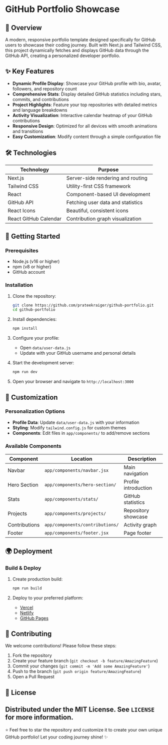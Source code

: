 
# GitHub Portfolio Showcase 
 
## 🌟 Overview
A modern, responsive portfolio template designed specifically for GitHub users to showcase their coding journey. Built with Next.js and Tailwind CSS, this project dynamically fetches and displays GitHub data through the GitHub API, creating a personalized developer portfolio.

## ✨ Key Features
- **Dynamic Profile Display**: Showcase your GitHub profile with bio, avatar, followers, and repository count
- **Comprehensive Stats**: Display detailed GitHub statistics including stars, commits, and contributions
- **Project Highlights**: Feature your top repositories with detailed metrics and language breakdowns
- **Activity Visualization**: Interactive calendar heatmap of your GitHub contributions
- **Responsive Design**: Optimized for all devices with smooth animations and transitions
- **Easy Customization**: Modify content through a simple configuration file

## 🛠️ Technologies 
| Technology | Purpose |
|------------|---------|
| Next.js | Server-side rendering and routing |
| Tailwind CSS | Utility-first CSS framework |
| React | Component-based UI development |
| GitHub API | Fetching user data and statistics |
| React Icons | Beautiful, consistent icons |
| React GitHub Calendar | Contribution graph visualization |

## 🚀 Getting Started

### Prerequisites
- Node.js (v16 or higher)
- npm (v8 or higher)
- GitHub account

### Installation
1. Clone the repository:
   ```bash
   git clone https://github.com/prateekraiger/github-portfolio.git
   cd github-portfolio
   ```

2. Install dependencies:
   ```bash
   npm install
   ```

3. Configure your profile:
   - Open `data/user-data.js`
   - Update with your GitHub username and personal details

4. Start the development server:
   ```bash
   npm run dev
   ```

5. Open your browser and navigate to `http://localhost:3000`

## 🎨 Customization
### Personalization Options
- **Profile Data**: Update `data/user-data.js` with your information
- **Styling**: Modify `tailwind.config.js` for custom themes
- **Components**: Edit files in `app/components/` to add/remove sections

### Available Components
| Component | Location | Description |
|-----------|----------|-------------|
| Navbar | `app/components/navbar.jsx` | Main navigation |
| Hero Section | `app/components/hero-section/` | Profile introduction |
| Stats | `app/components/stats/` | GitHub statistics |
| Projects | `app/components/projects/` | Repository showcase |
| Contributions | `app/components/contributions/` | Activity graph |
| Footer | `app/components/footer.jsx` | Page footer |

## 🌍 Deployment
### Build & Deploy
1. Create production build:
   ```bash
   npm run build
   ```

2. Deploy to your preferred platform:
   - [Vercel](https://vercel.com/docs)
   - [Netlify](https://docs.netlify.com/)
   - [GitHub Pages](https://pages.github.com/)

## 🤝 Contributing
We welcome contributions! Please follow these steps:
1. Fork the repository
2. Create your feature branch (`git checkout -b feature/AmazingFeature`)
3. Commit your changes (`git commit -m 'Add some AmazingFeature'`)
4. Push to the branch (`git push origin feature/AmazingFeature`)
5. Open a Pull Request

## 📜 License
Distributed under the MIT License. See `LICENSE` for more information.
---

⭐️ Feel free to star the repository and customize it to create your own unique GitHub portfolio! Let your coding journey shine! ✨
